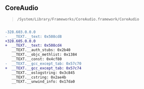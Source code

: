 ## CoreAudio

> `/System/Library/Frameworks/CoreAudio.framework/CoreAudio`

```diff

-328.603.0.0.0
-  __TEXT.__text: 0x508cd8
+328.605.0.0.0
+  __TEXT.__text: 0x508cd4
   __TEXT.__auth_stubs: 0x2b40
   __TEXT.__objc_methlist: 0x1384
   __TEXT.__const: 0x4cf80
-  __TEXT.__gcc_except_tab: 0x57c70
+  __TEXT.__gcc_except_tab: 0x57c74
   __TEXT.__oslogstring: 0x3c845
   __TEXT.__cstring: 0x2ae4b
   __TEXT.__unwind_info: 0x17da0

```
